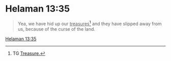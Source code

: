 # Helaman 13:35

> Yea, we have hid up our <u>treasures</u>[^a] and they have slipped away from us, because of the curse of the land.

[Helaman 13:35](https://www.churchofjesuschrist.org/study/scriptures/bofm/hel/13?lang=eng&id=p35#p35)


[^a]: TG [Treasure.](https://www.churchofjesuschrist.org/study/scriptures/tg/treasure?lang=eng)
